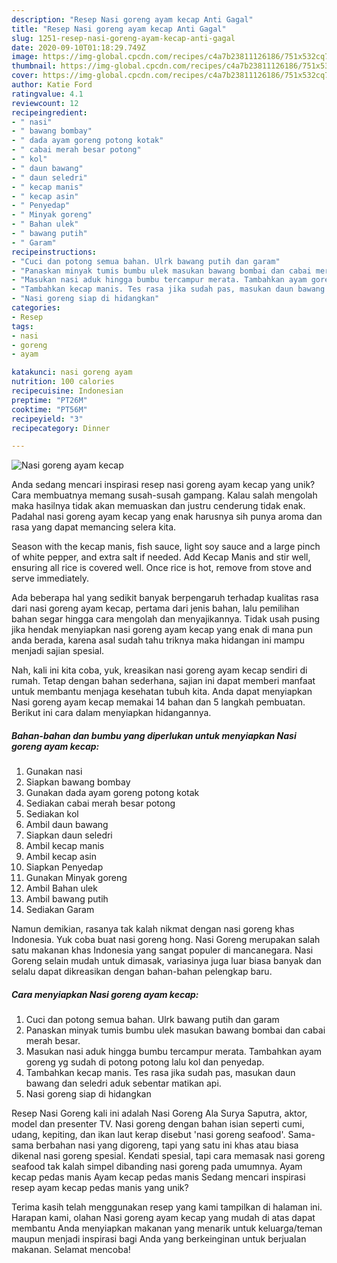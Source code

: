 ```yaml
---
description: "Resep Nasi goreng ayam kecap Anti Gagal"
title: "Resep Nasi goreng ayam kecap Anti Gagal"
slug: 1251-resep-nasi-goreng-ayam-kecap-anti-gagal
date: 2020-09-10T01:18:29.749Z
image: https://img-global.cpcdn.com/recipes/c4a7b23811126186/751x532cq70/nasi-goreng-ayam-kecap-foto-resep-utama.jpg
thumbnail: https://img-global.cpcdn.com/recipes/c4a7b23811126186/751x532cq70/nasi-goreng-ayam-kecap-foto-resep-utama.jpg
cover: https://img-global.cpcdn.com/recipes/c4a7b23811126186/751x532cq70/nasi-goreng-ayam-kecap-foto-resep-utama.jpg
author: Katie Ford
ratingvalue: 4.1
reviewcount: 12
recipeingredient:
- " nasi"
- " bawang bombay"
- " dada ayam goreng potong kotak"
- " cabai merah besar potong"
- " kol"
- " daun bawang"
- " daun seledri"
- " kecap manis"
- " kecap asin"
- " Penyedap"
- " Minyak goreng"
- " Bahan ulek"
- " bawang putih"
- " Garam"
recipeinstructions:
- "Cuci dan potong semua bahan. Ulrk bawang putih dan garam"
- "Panaskan minyak tumis bumbu ulek masukan bawang bombai dan cabai merah besar."
- "Masukan nasi aduk hingga bumbu tercampur merata. Tambahkan ayam goreng yg sudah di potong potong lalu kol dan penyedap."
- "Tambahkan kecap manis. Tes rasa jika sudah pas, masukan daun bawang dan seledri aduk sebentar matikan api."
- "Nasi goreng siap di hidangkan"
categories:
- Resep
tags:
- nasi
- goreng
- ayam

katakunci: nasi goreng ayam 
nutrition: 100 calories
recipecuisine: Indonesian
preptime: "PT26M"
cooktime: "PT56M"
recipeyield: "3"
recipecategory: Dinner

---
```



![Nasi goreng ayam kecap](https://img-global.cpcdn.com/recipes/c4a7b23811126186/751x532cq70/nasi-goreng-ayam-kecap-foto-resep-utama.jpg)

Anda sedang mencari inspirasi resep nasi goreng ayam kecap yang unik? Cara membuatnya memang susah-susah gampang. Kalau salah mengolah maka hasilnya tidak akan memuaskan dan justru cenderung tidak enak. Padahal nasi goreng ayam kecap yang enak harusnya sih punya aroma dan rasa yang dapat memancing selera kita.

Season with the kecap manis, fish sauce, light soy sauce and a large pinch of white pepper, and extra salt if needed. Add Kecap Manis and stir well, ensuring all rice is covered well. Once rice is hot, remove from stove and serve immediately.

Ada beberapa hal yang sedikit banyak berpengaruh terhadap kualitas rasa dari nasi goreng ayam kecap, pertama dari jenis bahan, lalu pemilihan bahan segar hingga cara mengolah dan menyajikannya. Tidak usah pusing jika hendak menyiapkan nasi goreng ayam kecap yang enak di mana pun anda berada, karena asal sudah tahu triknya maka hidangan ini mampu menjadi sajian spesial.


Nah, kali ini kita coba, yuk, kreasikan nasi goreng ayam kecap sendiri di rumah. Tetap dengan bahan sederhana, sajian ini dapat memberi manfaat untuk membantu menjaga kesehatan tubuh kita. Anda dapat menyiapkan Nasi goreng ayam kecap memakai 14 bahan dan 5 langkah pembuatan. Berikut ini cara dalam menyiapkan hidangannya.

<!--inarticleads1-->

##### Bahan-bahan dan bumbu yang diperlukan untuk menyiapkan Nasi goreng ayam kecap:

1. Gunakan  nasi
1. Siapkan  bawang bombay
1. Gunakan  dada ayam goreng potong kotak
1. Sediakan  cabai merah besar potong
1. Sediakan  kol
1. Ambil  daun bawang
1. Siapkan  daun seledri
1. Ambil  kecap manis
1. Ambil  kecap asin
1. Siapkan  Penyedap
1. Gunakan  Minyak goreng
1. Ambil  Bahan ulek
1. Ambil  bawang putih
1. Sediakan  Garam


Namun demikian, rasanya tak kalah nikmat dengan nasi goreng khas Indonesia. Yuk coba buat nasi goreng hong. Nasi Goreng merupakan salah satu makanan khas Indonesia yang sangat populer di mancanegara. Nasi Goreng selain mudah untuk dimasak, variasinya juga luar biasa banyak dan selalu dapat dikreasikan dengan bahan-bahan pelengkap baru. 

<!--inarticleads2-->

##### Cara menyiapkan Nasi goreng ayam kecap:

1. Cuci dan potong semua bahan. Ulrk bawang putih dan garam
1. Panaskan minyak tumis bumbu ulek masukan bawang bombai dan cabai merah besar.
1. Masukan nasi aduk hingga bumbu tercampur merata. Tambahkan ayam goreng yg sudah di potong potong lalu kol dan penyedap.
1. Tambahkan kecap manis. Tes rasa jika sudah pas, masukan daun bawang dan seledri aduk sebentar matikan api.
1. Nasi goreng siap di hidangkan


Resep Nasi Goreng kali ini adalah Nasi Goreng Ala Surya Saputra, aktor, model dan presenter TV. Nasi goreng dengan bahan isian seperti cumi, udang, kepiting, dan ikan laut kerap disebut &#39;nasi goreng seafood&#39;. Sama-sama berbahan nasi yang digoreng, tapi yang satu ini khas atau biasa dikenal nasi goreng spesial. Kendati spesial, tapi cara memasak nasi goreng seafood tak kalah simpel dibanding nasi goreng pada umumnya. Ayam kecap pedas manis Ayam kecap pedas manis Sedang mencari inspirasi resep ayam kecap pedas manis yang unik? 

Terima kasih telah menggunakan resep yang kami tampilkan di halaman ini. Harapan kami, olahan Nasi goreng ayam kecap yang mudah di atas dapat membantu Anda menyiapkan makanan yang menarik untuk keluarga/teman maupun menjadi inspirasi bagi Anda yang berkeinginan untuk berjualan makanan. Selamat mencoba!
